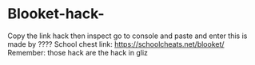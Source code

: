 # Blooket-hack-
Copy the link hack then inspect go to console and paste and enter
   this is made by ????
School chest link: https://schoolcheats.net/blooket/
Remember: those hack are the hack in gliz
